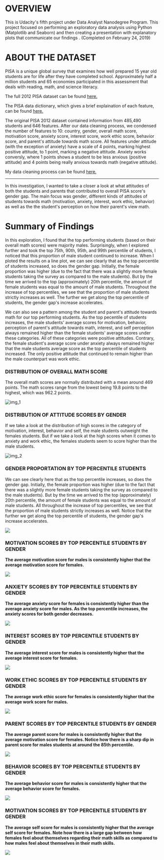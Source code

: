 
# OVERVIEW

This is Udacity's fifth project under Data Analyst Nanodegree Program. This project focused on performing an exploratory data analysis using Python (Matplotlib and Seaborn) and then creating a presentation with explanatory plots that communicate our findings . (Completed on February 24, 2019) 


# ABOUT THE DATASET

PISA is a unique global survey that examines how well prepared 15 year old students are for life after they have completed school. Approximately half a million students and 65 economies participated in this assessment that deals with reading, math, and science literacy.

The full 2012 PISA dataset can be found [here.](pisa2012.csv/pisa2012.csv)

The PISA data dictionary, which gives a brief explaination of each feature, can be found [here.](pisadict2012.csv)

The original PISA 2012 dataset contained information from 485,490 students and 646 features. After our data cleaning process, we condensed the number of features to 10: country, gender, overall math score, motivation score, anxiety score, interest score, work ethic score, behavior score, and parent's attitude towards math score. All features under attitude (with the exception of anxiety) have a scale of 4 points, marking highest positive attitude, to 1 point, marking a negative attitude. Anxiety works conversly, where 1 points shows a student to be less anxious (positive attitude) and 4 points being really anxious towards math (negative attitude).

My data cleaning process can be found [here.](pisa2012_data_cleanup.ipynb)


***

In this investigation, I wanted to take a closer a look at what attitudes of both the students and parents that contributed to overall PISA score's gender gap. The main focus was gender, different kinds of attitudes of students towards math (motivation, anxiety, interest, work ethic, behavior) as well as the the student's perception on how their parent's view math. 

# Summary of Findings

In this exploration, I found that the top performing students (based on their overall math scores) were majority males. Surprisingly, when I explored further and took the top 75th, 90th, 95th, and 99th percentile of students, I noticed that this proportion of male student continued to increase. When I ploted the results on a line plot, we can see clearly that as the top percentile of students increased, so does the gender gap. Initially, the female proportion was higher (due to the fact that there was a slightly more female students taking the survey as compared to the male students). But by the time we arrived to the top (approximately) 20th percentile, the amount of female students was equal to the amount of male students. Throughout the increase of top percentiles, we see that the proportion of male students strictly increases as well. The further we get along the top percentile of students, the gender gap's increase accelerates.

We can also see a pattern among the student and parent's attitude towards math for our top performing students. As the top pecentile of students increases, the male students' average scores for motivation, behavior, perception of parent's attitude towards math, interest, and self perception always remained higher than the female students' average scores under these categories. All of these categories were positive attitudes. Contrary, the female student's average score under anxiety always remained higher that the male students average score as the top percentile of students increased. The only positive attitude that continued to remain higher than the male counterpart was work ethic.

### DISTRIBUTION OF OVERALL MATH SCORE

The overall math scores are normally distributed with a mean around 469 points. The math scores range from the lowest being 19.8 points to the highest, which was 962.2 points. 

![img_1](hist_score_overall.png)

### DISTRIBUTION OF ATTITUDE SCORES BY GENDER

If we take a look at the distribution of high scores in the category of motivation, interest, behavior and self, the male students outweight the females students. But if we take a look at the high scores when it comes to anxiety and work ethic, the females students seem to score higher than the male students. 

![img_2](attitudes_gender.png)

### GENDER PROPORTATION BY TOP PERCENTILE STUDENTS

We can see clearly here that as the top percentile increases, so does the gender gap. Initially, the female proportion was higher (due to the fact that there was a slightly more female students taking the survey as compared to the male students). But by the time we arrived to the top (approximately) 20th percentile, the amount of female students was equal to the amount of male students. All throughout the increase of top percentiles, we see that the proportion of male students strictly increases as well. Notice that the further we get along the top percentile of students, the gender gap's increase accelerates.


<img src='img/code1.jpg'>

### MOTIVATION SCORES BY TOP PERCENTILE STUDENTS BY GENDER

**The average motivation score for males is consistently higher that the average motivation score for females.**


<img src='img/code2.jpg'>

### ANXIETY SCORES BY TOP PERCENTILE STUDENTS BY GENDER

**The average anxiety score for females is consistently higher than the average anxiety score for males. As the top percentile increases, the anxiety scores for both gender decreases.**

<img src='img/code3.jpg'>


### INTEREST SCORES BY TOP PERCENTILE STUDENTS BY GENDER

**The average interest score for males is consistently higher that the average interest score for females.**

<img src='img/code4.jpg'>

### WORK ETHIC SCORES BY TOP PERCENTILE STUDENTS BY GENDER

**The average work ethic score for females is consistently higher that the average work score for males.**


<img src='img/code5.jpg'>

### PARENT SCORES BY TOP PERCENTILE STUDENTS BY GENDER

**The average parent score for males is consistently higher that the average motivation score for females. Notice how there is a sharp dip in parent score for males students at around the 85th percentile.**

<img src='img/code6.jpg'>

### BEHAVIOR SCORES BY TOP PERCENTILE STUDENTS BY GENDER

**The average behavior score for males is consistently higher that the average behavior score for females.**

<img src='img/code7.jpg'>

### MOTIVATION SCORES BY TOP PERCENTILE STUDENTS BY GENDER

**The average self score for males is consistently higher that the average self score for females. Note how there is a large gap between how females feel about themselves regarding their math skills as compared to how males feel about themselves in their math skills.**


<img src='img/code8.jpg'>

